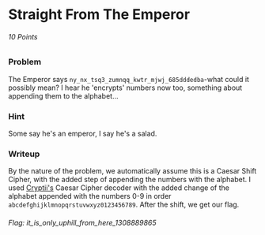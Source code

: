 # Straight From The Emperor
###### 10 Points


### Problem
The Emperor says `ny_nx_tsq3_zumnqq_kwtr_mjwj_685dddedba`-what could it possibly mean? I hear he 'encrypts' numbers now too, something about appending them to the alphabet...

### Hint
Some say he's an emperor, I say he's a salad.

### Writeup
By the nature of the problem, we automatically assume this is a Caesar Shift Cipher, with the added step of appending the numbers with the alphabet. I used [Cryptii's](https://cryptii.com) Caesar Cipher decoder with the added change of the alphabet appended with the numbers 0-9 in order `abcdefghijklmnopqrstuvwxyz0123456789`. After the shift, we get our flag.

###### Flag: it_is_only_uphill_from_here_1308889865
